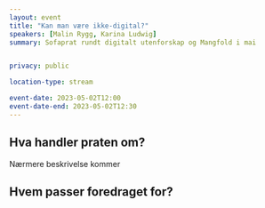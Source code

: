 ```yaml
---
layout: event
title: "Kan man være ikke-digital?"
speakers: [Malin Rygg, Karina Ludwig]
summary: Sofaprat rundt digitalt utenforskap og Mangfold i mai


privacy: public

location-type: stream

event-date: 2023-05-02T12:00
event-date-end: 2023-05-02T12:30
---
```

## Hva handler praten om?
Nærmere beskrivelse kommer 
## Hvem passer foredraget for? 
